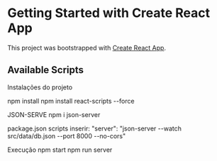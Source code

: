 # Getting Started with Create React App

This project was bootstrapped with [Create React App](https://github.com/facebook/create-react-app).

## Available Scripts

Instalações do projeto

npm install
npm install react-scripts --force

JSON-SERVE
npm i json-server

package.json scripts inserir:
    "server": "json-server --watch src/data/db.json --port 8000 --no-cors"

Execução
npm start
npm run server
